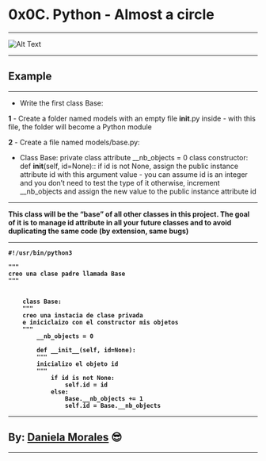 # 0x0C. Python - Almost a circle

--------------------------

![Alt Text](https://media.giphy.com/media/vFKqnCdLPNOKc/giphy.gif)

--------------------------

## Example

--------------------------

- Write the first class Base:

<b>1</b> - Create a folder named models with an empty file __init__.py inside - with this file, the folder will become a Python module

<b>2</b> - Create a file named models/base.py:

- Class Base:
private class attribute __nb_objects = 0
class constructor: def __init__(self, id=None)::
if id is not None, assign the public instance attribute id with this argument value - you can assume id is an integer and you don’t need to test the type of it
otherwise, increment __nb_objects and assign the new value to the public instance attribute id
--------------------------

<b>This class will be the “base” of all other classes in this project. The goal of it is to manage id attribute in all your future classes and to avoid duplicating the same code (by extension, same bugs)

--------------------------

    #!/usr/bin/python3

    """
    creo una clase padre llamada Base
    """


        class Base:
        """
        creo una instacia de clase privada
        e iniciclaizo con el constructor mis objetos
        """
            __nb_objects = 0

            def __init__(self, id=None):
            """
            inicializo el objeto id
            """
                if id is not None:
                    self.id = id
                else:
                    Base.__nb_objects += 1
                    self.id = Base.__nb_objects



--------------------------

## By: <a href="https://github.com/daniela2001-png">Daniela Morales</a> 😎


--------------------------

